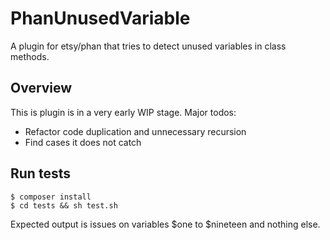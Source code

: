 # PhanUnusedVariable
A plugin for etsy/phan that tries to detect unused variables in class methods.

## Overview
This is plugin is in a very early WIP stage.
Major todos:
 - Refactor code duplication and unnecessary recursion
 - Find cases it does not catch

## Run tests

```
$ composer install
$ cd tests && sh test.sh
```

Expected output is issues on variables $one to $nineteen and nothing else.
